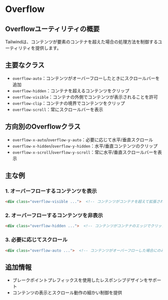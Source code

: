 # Overflow

## Overflowユーティリティの概要

Tailwindは、コンテンツが要素のコンテナを超えた場合の処理方法を制御するユーティリティを提供します。

## 主要なクラス

- `overflow-auto`：コンテンツがオーバーフローしたときにスクロールバーを追加
- `overflow-hidden`：コンテナを超えるコンテンツをクリップ
- `overflow-visible`：コンテナの外側でコンテンツが表示されることを許可
- `overflow-clip`：コンテナの境界でコンテンツをクリップ
- `overflow-scroll`：常にスクロールバーを表示

## 方向別のOverflowクラス

- `overflow-x-auto`/`overflow-y-auto`：必要に応じて水平/垂直スクロール
- `overflow-x-hidden`/`overflow-y-hidden`：水平/垂直コンテンツのクリップ
- `overflow-x-scroll`/`overflow-y-scroll`：常に水平/垂直スクロールバーを表示

## 主な例

### 1. オーバーフローするコンテンツを表示

```html
<div class="overflow-visible ...">  <!-- コンテンツがコンテナを超えて拡張される可能性があります --></div>
```

### 2. オーバーフローするコンテンツを非表示

```html
<div class="overflow-hidden ...">  <!-- コンテンツがコンテナのエッジでクリップされます --></div>
```

### 3. 必要に応じてスクロール

```html
<div class="overflow-auto ...">  <!-- コンテンツがオーバーフローした場合にのみスクロールバーが表示されます --></div>
```

## 追加情報

- ブレークポイントプレフィックスを使用したレスポンシブデザインをサポート
- コンテンツの表示とスクロール動作の細かい制御を提供
